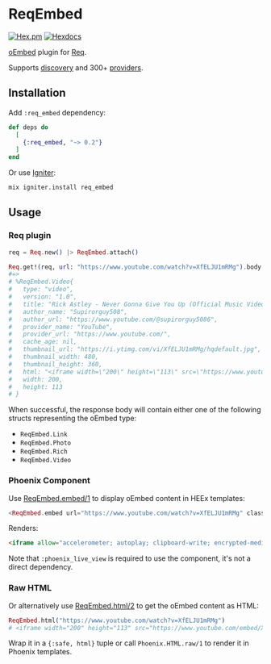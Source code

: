 # ReqEmbed

[![Hex.pm](https://img.shields.io/hexpm/v/req_embed)](https://hex.pm/packages/req_embed)
[![Hexdocs](https://img.shields.io/badge/hexdocs-latest-blue.svg)](https://hexdocs.pm/req_embed)

<!-- MDOC -->

[oEmbed](https://oembed.com) plugin for [Req](https://hex.pm/packages/req).

Supports [discovery](https://oembed.com/#section4) and 300+ [providers](https://github.com/BeaconCMS/req_embed/blob/main/priv/providers.json).

## Installation

Add `:req_embed` dependency:

```elixir
def deps do
  [
    {:req_embed, "~> 0.2"}
  ]
end
```

Or use [Igniter](https://hexdocs.pm/igniter):

```sh
mix igniter.install req_embed
```

## Usage

### Req plugin

```elixir
req = Req.new() |> ReqEmbed.attach()

Req.get!(req, url: "https://www.youtube.com/watch?v=XfELJU1mRMg").body
#=>
# %ReqEmbed.Video{
#   type: "video",
#   version: "1.0",
#   title: "Rick Astley - Never Gonna Give You Up (Official Music Video)",
#   author_name: "Supirorguy508",
#   author_url: "https://www.youtube.com/@supirorguy5086",
#   provider_name: "YouTube",
#   provider_url: "https://www.youtube.com/",
#   cache_age: nil,
#   thumbnail_url: "https://i.ytimg.com/vi/XfELJU1mRMg/hqdefault.jpg",
#   thumbnail_width: 480,
#   thumbnail_height: 360,
#   html: "<iframe width=\"200\" height=\"113\" src=\"https://www.youtube.com/embed/XfELJU1mRMg?feature=oembed\" frameborder=\"0\" allow=\"accelerometer; autoplay; clipboard-write; encrypted-media; gyroscope; picture-in-picture; web-share\" referrerpolicy=\"strict-origin-when-cross-origin\" allowfullscreen title=\"Rick Astley - Never Gonna Give You Up (Official Music Video)\"></iframe>",
#   width: 200,
#   height: 113
# }
```

When successful, the response body will contain either one of the following structs representing the oEmbed type:

  - `ReqEmbed.Link`
  - `ReqEmbed.Photo`
  - `ReqEmbed.Rich`
  - `ReqEmbed.Video`

### Phoenix Component

Use [ReqEmbed.embed/1](https://hexdocs.pm/req_embed/ReqEmbed.html#req_embed/1) to display oEmbed content in HEEx templates:

```heex
<ReqEmbed.embed url="https://www.youtube.com/watch?v=XfELJU1mRMg" class="aspect-video" />
```

Renders:

```html
<iframe allow="accelerometer; autoplay; clipboard-write; encrypted-media; gyroscope; picture-in-picture; web-share" allowfullscreen="allowfullscreen" class="aspect-video" frameborder="0" referrerpolicy="strict-origin-when-cross-origin" src="https://www.youtube.com/embed/XfELJU1mRMg?feature=oembed" title="Rick Astley - Never Gonna Give You Up (Official Music Video)"></iframe>
```

Note that `:phoenix_live_view` is required to use the component, it's not a direct dependency.

### Raw HTML

Or alternatively use [ReqEmbed.html/2](https://hexdocs.pm/req_embed/ReqEmbed.html#html/2) to get the oEmbed content as HTML:

```elixir
ReqEmbed.html("https://www.youtube.com/watch?v=XfELJU1mRMg")
# <iframe width="200" height="113" src="https://www.youtube.com/embed/XfELJU1mRMg?feature=oembed" frameborder="0" allow="accelerometer; autoplay; clipboard-write; encrypted-media; gyroscope; picture-in-picture; web-share" referrerpolicy="strict-origin-when-cross-origin" allowfullscreen title="Rick Astley - Never Gonna Give You Up (Official Music Video)"></iframe>
```

Wrap it in a `{:safe, html}` tuple or call `Phoenix.HTML.raw/1` to render it in Phoenix templates.
